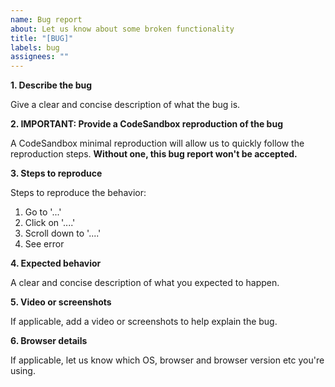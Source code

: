 ```yaml
---
name: Bug report
about: Let us know about some broken functionality
title: "[BUG]"
labels: bug
assignees: ""
---
```


**1. Describe the bug**

Give a clear and concise description of what the bug is.

**2. IMPORTANT: Provide a CodeSandbox reproduction of the bug**

A CodeSandbox minimal reproduction will allow us to quickly follow the reproduction steps. **Without one, this bug report won't be accepted.**

**3. Steps to reproduce**

Steps to reproduce the behavior:

1. Go to '...'
2. Click on '....'
3. Scroll down to '....'
4. See error

**4. Expected behavior**

A clear and concise description of what you expected to happen.

**5. Video or screenshots**

If applicable, add a video or screenshots to help explain the bug.

**6. Browser details**

If applicable, let us know which OS, browser and browser version etc you're using.
